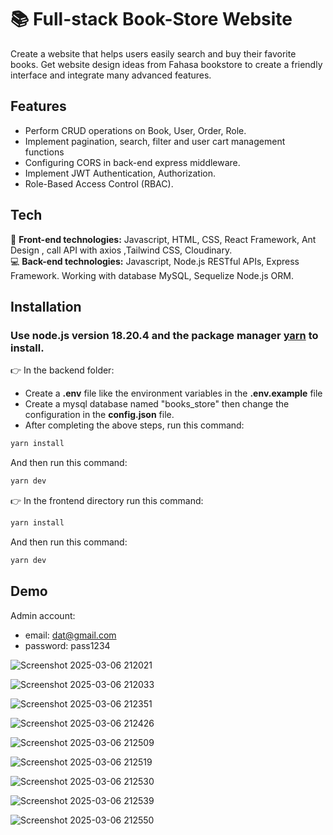 # 📚 Full-stack Book-Store Website

Create a website that helps users easily search and buy their favorite books. Get website design ideas from Fahasa bookstore to create a friendly interface and integrate many advanced features.

## Features

- Perform CRUD operations on Book, User, Order, Role.
- Implement pagination, search, filter and user cart management functions
- Configuring CORS in back-end express middleware.
- Implement JWT Authentication, Authorization.
- Role-Based Access Control (RBAC).

## Tech

🤖 <b>Front-end technologies:</b> Javascript, HTML, CSS, React Framework, Ant Design , call API with axios ,Tailwind CSS, Cloudinary. <br/>
💻 <b>Back-end technologies:</b> Javascript, Node.js RESTful APIs, Express Framework. Working with database MySQL, Sequelize Node.js ORM.

## Installation
### Use node.js version 18.20.4 and the package manager [yarn](https://classic.yarnpkg.com/en/packages) to install.
👉 In the backend folder:
  - Create a <b>.env</b> file like the environment variables in the <b>.env.example</b> file
  - Create a mysql database named "books_store" then change the configuration in the <b>config.json</b> file.
  - After completing the above steps, run this command:
```bash
yarn install
```
  And then run this command:
```bash
yarn dev
```

👉 In the frontend directory run this command:
```bash
yarn install
```
  And then run this command:
```bash
yarn dev
```

## Demo
Admin account:
  - email: dat@gmail.com
  - password: pass1234

![Screenshot 2025-03-06 212021](https://github.com/user-attachments/assets/aed417bf-f4e3-4cd3-a554-179eb97a2b41)

![Screenshot 2025-03-06 212033](https://github.com/user-attachments/assets/bb13a0e6-91c2-402d-814e-d99d11cd64c8)

![Screenshot 2025-03-06 212351](https://github.com/user-attachments/assets/5a748678-d9ce-4a33-b5b3-3090b748dce9)

![Screenshot 2025-03-06 212426](https://github.com/user-attachments/assets/58e9c36d-dc12-40e7-8d89-7fd4da92a02b)

![Screenshot 2025-03-06 212509](https://github.com/user-attachments/assets/029ec808-8049-4edf-b2c8-b210fbb3cb56)

![Screenshot 2025-03-06 212519](https://github.com/user-attachments/assets/b74cc4e3-8443-4c27-9ab5-09dfa0d94cc8)

![Screenshot 2025-03-06 212530](https://github.com/user-attachments/assets/266e600c-36d4-4f9c-add6-39605f45f4d4)

![Screenshot 2025-03-06 212539](https://github.com/user-attachments/assets/aef25a77-77d1-4910-b1cc-51bae47dd68f)

![Screenshot 2025-03-06 212550](https://github.com/user-attachments/assets/a7b25c91-b48b-4636-9067-d57dec9d2d55)


